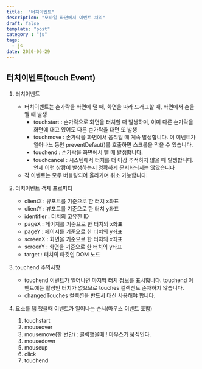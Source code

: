 ```yaml
---
title:  "터치이벤트"
description: "모바일 화면에서 이벤트 처리"
draft: false
template: "post"
category : "js"
tags:
  - js
date: 2020-06-29
---
```

## 터치이벤트(touch Event)

1. 터치이벤트
	- 터치이벤트는 손가락을 화면에 댈 때, 화면을 따라 드래그할 때, 화면에서 손을 땔 때 발생
		 - touchstart : 손가락으로 화면을 터치할 때 발생하며, 이미 다른 손가락을 화면에 대고 있어도 다른 손가락을 대면 또 발생
		 - touchmove : 손가락을 화면에서 움직일 때 계속 발생합니다. 이 이벤트가 일어나느 동안 preventDefaut()를 호출하면 스크롤을 막을 수 있습니다.
		 - touchend : 손가락을 화면에서 뗄 때 발생합니다.
		 - touchcancel : 시스템에서 터치를 더 이상 추적하지 않을 때 발생합니다. 언제 이런 상황이 발생하는지 명확하게 문서화되지는 않았습니다
	- 각 이벤트는 모두 버블링되어 올라가며 취소 가능합니다.

2. 터치이벤트 객체 프로퍼티
	- clientX : 뷰포트를 기준으로 한 터치 x좌표
	- clientY : 뷰포트를 기준으로 한 터치 y좌표
	- identifier : 터치의 고유한 ID
	- pageX : 페이지를 기준으로 한 터치의 x좌표
	- pageY : 페이지를 기준으로 한 터치의 y좌표
	- screenX : 화면을 기준으로 한 터치의 x좌표
	- screenY : 화면을 기준으로 한 터치의 y좌표
	- target : 터치의 타깃인 DOM 노드

3. touchend 주의사항
	- touchend 이벤트가 일어나면 마지막 터치 정보를 표시합니다. touchend 이벤트에는 활성인 터치가 없으므로 touches 컬렉션도 존재하지 않습니다.
	- changedTouches 컬렉션을 반드시 대신 사용해야 합니다.

4. 요소를 탭 했을때 이벤트가 일어나는 순서(마우스 이벤트 포함)
	1. touchstart
	2. mouseover
	3. mousemove(한 번만) : 클릭했을때!! 마우스가 움직인다.
	4. mousedown
	5. mouseup
	6. click
	7. touchend
